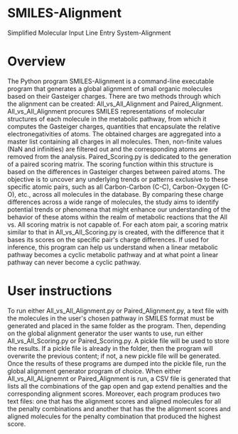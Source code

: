 # SMILES-Alignment
Simplified Molecular Input Line Entry System-Alignment

# Overview
The Python program SMILES-Alignment is a command-line executable program that generates a global alignment of small organic molecules based on their Gasteiger charges. There are two methods through which the alignment can be created: All_vs_All_Alignment and Paired_Alignment. All_vs_All_Alignment procures SMILES representations of molecular structures of each molecule in the metabolic pathway, from which it computes the Gasteiger charges, quantities that encapsulate the relative electronegativities of atoms. The obtained charges are aggregated into a master list containing all charges in all molecules. Then, non-finite values (NaN and infinities) are filtered out and the corresponding atoms are removed from the analysis. Paired_Scoring.py is dedicated to the generation of a paired scoring matrix. The scoring function within this structure is based on the differences in Gasteiger charges between paired atoms. The objective is to uncover any underlying trends or patterns exclusive to these specific atomic pairs, such as all Carbon-Carbon (C-C), Carbon-Oxygen (C-O), etc., across all molecules in the database. By comparing these charge differences across a wide range of molecules, the study aims to identify potential trends or phenomena that might enhance our understanding of the behavior of these atoms within the realm of metabolic reactions that the All vs. All scoring matrix is not capable of. For each atom pair, a scoring matrix similar to that in All_vs_All_Scoring.py is created, with the difference that it bases its scores on the specific pair's charge differences. If used for inference, this program can help us understand when a linear metabolic pathway becomes a cyclic metabolic pathway and at what point a linear pathway can never become a cyclic pathway.

# User instructions
To run either All_vs_All_Alignment.py or Paired_Alignment.py, a text file with the molecules in the user's chosen pathway in SMILES format must be generated and placed in the same folder as the program. Then, depending on the global alignment generator the user wants to use, run either All_vs_All_Scoring.py or Paired_Scoring.py. A pickle file will be used to store the results. If a pickle file is already in the folder, then the program will overwrite the previous content; if not, a new pickle file will be generated. Once the results of these programs are dumped into the pickle file, run the global alignment generator program of choice. When either All_vs_All_ALignemnt or Paired_Alignment is run, a CSV file is generated that lists all the combinations of the gap open and gap extend penalties and the corresponding alignment scores. Moreover, each program produces two text files: one that has the alignment scores and aligned molecules for all the penalty combinations and another that has the the alignment scores and aligned molecules for the penalty combination that produced the highest score.
